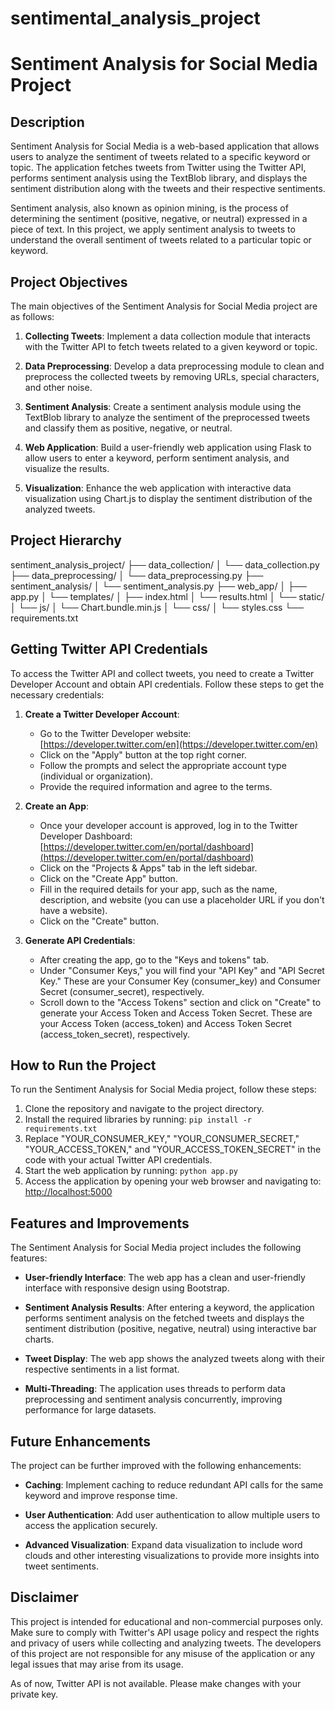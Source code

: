 # sentimental_analysis_project

# Sentiment Analysis for Social Media Project

## Description
Sentiment Analysis for Social Media is a web-based application that allows users to analyze the sentiment of tweets related to a specific keyword or topic. The application fetches tweets from Twitter using the Twitter API, performs sentiment analysis using the TextBlob library, and displays the sentiment distribution along with the tweets and their respective sentiments.

Sentiment analysis, also known as opinion mining, is the process of determining the sentiment (positive, negative, or neutral) expressed in a piece of text. In this project, we apply sentiment analysis to tweets to understand the overall sentiment of tweets related to a particular topic or keyword.

## Project Objectives
The main objectives of the Sentiment Analysis for Social Media project are as follows:

1. **Collecting Tweets**: Implement a data collection module that interacts with the Twitter API to fetch tweets related to a given keyword or topic.

2. **Data Preprocessing**: Develop a data preprocessing module to clean and preprocess the collected tweets by removing URLs, special characters, and other noise.

3. **Sentiment Analysis**: Create a sentiment analysis module using the TextBlob library to analyze the sentiment of the preprocessed tweets and classify them as positive, negative, or neutral.

4. **Web Application**: Build a user-friendly web application using Flask to allow users to enter a keyword, perform sentiment analysis, and visualize the results.

5. **Visualization**: Enhance the web application with interactive data visualization using Chart.js to display the sentiment distribution of the analyzed tweets.

## Project Hierarchy
sentiment_analysis_project/
├── data_collection/
│   └── data_collection.py
├── data_preprocessing/
│   └── data_preprocessing.py
├── sentiment_analysis/
│   └── sentiment_analysis.py
├── web_app/
│   ├── app.py
│   └── templates/
│       ├── index.html
│       └── results.html
│   └── static/
│       └── js/
│           └── Chart.bundle.min.js
│       └── css/
│           └── styles.css
└── requirements.txt


## Getting Twitter API Credentials
To access the Twitter API and collect tweets, you need to create a Twitter Developer Account and obtain API credentials. Follow these steps to get the necessary credentials:

1. **Create a Twitter Developer Account**:
   - Go to the Twitter Developer website: [https://developer.twitter.com/en](https://developer.twitter.com/en)
   - Click on the "Apply" button at the top right corner.
   - Follow the prompts and select the appropriate account type (individual or organization).
   - Provide the required information and agree to the terms.

2. **Create an App**:
   - Once your developer account is approved, log in to the Twitter Developer Dashboard: [https://developer.twitter.com/en/portal/dashboard](https://developer.twitter.com/en/portal/dashboard)
   - Click on the "Projects & Apps" tab in the left sidebar.
   - Click on the "Create App" button.
   - Fill in the required details for your app, such as the name, description, and website (you can use a placeholder URL if you don't have a website).
   - Click on the "Create" button.

3. **Generate API Credentials**:
   - After creating the app, go to the "Keys and tokens" tab.
   - Under "Consumer Keys," you will find your "API Key" and "API Secret Key." These are your Consumer Key (consumer_key) and Consumer Secret (consumer_secret), respectively.
   - Scroll down to the "Access Tokens" section and click on "Create" to generate your Access Token and Access Token Secret. These are your Access Token (access_token) and Access Token Secret (access_token_secret), respectively.

## How to Run the Project
To run the Sentiment Analysis for Social Media project, follow these steps:

1. Clone the repository and navigate to the project directory.
2. Install the required libraries by running: `pip install -r requirements.txt`
3. Replace "YOUR_CONSUMER_KEY," "YOUR_CONSUMER_SECRET," "YOUR_ACCESS_TOKEN," and "YOUR_ACCESS_TOKEN_SECRET" in the code with your actual Twitter API credentials.
4. Start the web application by running: `python app.py`
5. Access the application by opening your web browser and navigating to: [http://localhost:5000](http://localhost:5000)

## Features and Improvements
The Sentiment Analysis for Social Media project includes the following features:

- **User-friendly Interface**: The web app has a clean and user-friendly interface with responsive design using Bootstrap.

- **Sentiment Analysis Results**: After entering a keyword, the application performs sentiment analysis on the fetched tweets and displays the sentiment distribution (positive, negative, neutral) using interactive bar charts.

- **Tweet Display**: The web app shows the analyzed tweets along with their respective sentiments in a list format.

- **Multi-Threading**: The application uses threads to perform data preprocessing and sentiment analysis concurrently, improving performance for large datasets.

## Future Enhancements
The project can be further improved with the following enhancements:

- **Caching**: Implement caching to reduce redundant API calls for the same keyword and improve response time.

- **User Authentication**: Add user authentication to allow multiple users to access the application securely.

- **Advanced Visualization**: Expand data visualization to include word clouds and other interesting visualizations to provide more insights into tweet sentiments.

## Disclaimer
This project is intended for educational and non-commercial purposes only. Make sure to comply with Twitter's API usage policy and respect the rights and privacy of users while collecting and analyzing tweets. The developers of this project are not responsible for any misuse of the application or any legal issues that may arise from its usage.

As of now, Twitter API is not available. Please make changes with your private key.
